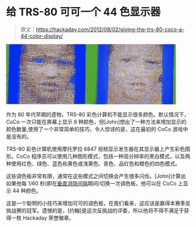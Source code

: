 # 给 TRS-80 可可一个 44 色显示器

> 原文：<https://hackaday.com/2012/08/02/giving-the-trs-80-coco-a-44-color-display/>

[![](img/1f641d1ca7661cbfee883629aaea3d1b.png "coco")](http://hackaday.com/wp-content/uploads/2012/08/coco.png)

作为 80 年代早期的遗物，TRS-80 彩色计算机不能显示很多颜色。默认情况下，CoCo 一次只能在屏幕上显示 8 种颜色，但[John]想出了一种方法来增加显示的颜色数量,使用了一个非常简单的技巧，令人惊讶的是，这在最初的 CoCo 游戏中是没有的。

TRS-80 彩色计算机使用摩托罗拉 6847 视频显示发生器在其显示器上产生彩色图形。CoCo 程序员可以使用几种图形模式，包括一种高分辨率的黑白模式，以及两种使用红色、绿色、蓝色和黄色或浅黄色、青色、品红色和橙色的四色模式。

这些调色板非常有限，通常在这些模式之间切换会产生很多闪烁。[John]计算出如果他每 1/60 秒(即在[垂直消隐间隔](http://en.wikipedia.org/wiki/Vertical_blanking_interval)期间)切换一次调色板，他可以在 CoCo 上显示 44 种颜色。

这是一个聪明的小技巧来增加可可的调色板，在我们看来，这应该是赢得本赛季反挑战赛的冠军。遗憾的是，[约翰]是这次反挑战的评委，所以他将不得不满足于获得一枚 Hackaday 荣誉徽章。
